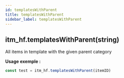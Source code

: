 ```yaml
---
id: templatesWithParent
title: templatesWithParent
sidebar_label: templatesWithParent
---
```


## itm_hf.templatesWithParent(string)

All items in template with the given parent category

**Usage exemple :**
```js
const test = itm_hf.templatesWithParent(itemID)
```